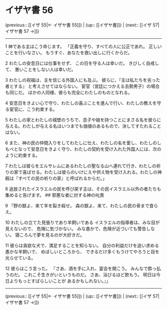 # イザヤ書 56

(previous:: [[イザ 55|← イザヤ書 55]]) | (up:: [[イザヤ書]]) | (next:: [[イザ 57|イザヤ書 57 →]])

***


1 神である主はこう命じます。 「正義を守り、すべての人に公正であれ。 正しいことを行いなさい。 もうすぐ、あなたを救い出しに行くからだ。 

2 わたしの安息日には仕事をせず、 この日を守る人は幸いだ。 きびしく自戒して、 悪いことをしない人は幸いだ。 

3 わたしの祝福は、主を信じる外国人にも及ぶ。 彼らに、『主は私たちを劣った者とする』 と考えさせてはならない。 宦官（宮廷につかえる去勢男子）の場合も同じだ。 ほかの人同様、彼らも完全にわたしのものとなれる。 

4 安息日をきよい心で守り、わたしの喜ぶことを進んで行い、わたしの教えを守る宦官に、こう約束する。 

5 わたしの家とわたしの城壁のうちで、息子や娘を持つことにまさる名を彼らに与える。わたしが与える名はいつまでも価値のあるもので、決してすたれることはない。 

6 また、神の民の仲間入りをしてわたしに仕え、わたしの名を愛し、わたしのしもべとなって安息日をきよく守り、わたしの契約を受け入れた外国人には、次のように約束する。 

7 わたしは彼らをエルサレムにあるわたしの聖なる山へ連れて行き、わたしの祈りの家で喜ばせる。わたしは彼らのいけにえや供え物を受け入れる。わたしの神殿は『すべての民の祈りの家』と呼ばれるからだ。」 

8 追放されたイスラエルの民を呼び戻す主は、その民イスラエル以外の者たちも集めると告げます。 ## 邪悪な者に対する神の叱責 

9 「野の獣よ、来て羊を裂き殺せ。 森の獣よ、来て、わたしの民の骨まで食らえ。 

10 わたしの立てた見張りであり羊飼いである イスラエルの指導者は、みな目が見えないので、 危険に気づかない。 みな愚かで、危険が近づいても警告しない。 寝ころんで夢を見るのが大好きだ。 

11 彼らは貪欲な犬で、満足することを知らない。 自分の利益だけを追い求める愚かな羊飼いで、 めぼしいところから、 できるだけ多くもうけてやろうと目を光らせている。 

12 彼らはこう言った。 『さあ、酒を手に入れ、宴会を開こう。 みんなで酔っ払うのだ。 これこそ生きがいというものだ。 さあ、浴びるほど飲もう。 明日は今日よりもっとすばらしいことが あるかもしれない。』」

***

(previous:: [[イザ 55|← イザヤ書 55]]) | (up:: [[イザヤ書]]) | (next:: [[イザ 57|イザヤ書 57 →]])

